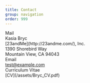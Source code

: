 ```yaml
---
title: Contact
group: navigation
order: 999
---
```

<div class="title">Mail</div>
Kasia Bryc<br/>
[23andMe](http://23andme.com/), Inc.<br/>
1390 Shorebird Way<br/>
Mountain View, CA 94043<br/>

<div class="title">Email</div>
<a id="email" href="#!">test@example.com</a>

<div class="title">Curriculum Vitae</div>
[CV](/assets/Bryc_CV.pdf)
